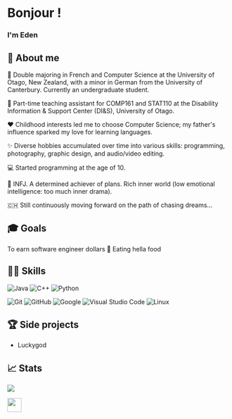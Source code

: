 <!-- Comments
- Markdown cheatsheet
  https://github.com/adam-p/markdown-here/wiki/Markdown-Cheatsheet 

- Bunch of README templates, but don't go too crazy 
  https://github.com/durgeshsamariya/awesome-github-profile-readme-templates/tree/master/templates
-->

# Bonjour !

### I'm Eden

## 🌱 About me
🏫 Double majoring in French and Computer Science at the University of Otago, New Zealand, with a minor in German from the University of Canterbury. Currently an undergraduate student.

💼 Part-time teaching assistant for COMP161 and STAT110 at the Disability Information & Support Center (DI&S), University of Otago.

❤️ Childhood interests led me to choose Computer Science; my father's influence sparked my love for learning languages.

✨ Diverse hobbies accumulated over time into various skills: programming, photography, graphic design, and audio/video editing.

💻 Started programming at the age of 10.

🥸 INFJ. A determined achiever of plans. Rich inner world (low emotional intelligence: too much inner drama).

🇨🇭 Still continuously moving forward on the path of chasing dreams...

## 🎓 Goals 
To earn software engineer dollars 🫡
Eating hella food

## 🧑‍💻 Skills

<!-- You can find a bunch of badges here https://github.com/Ileriayo/markdown-badges#-frameworks-platforms-and-libraries -->
    
   ![Java](https://img.shields.io/badge/java-%23ED8B00.svg?style=for-the-badge&logo=openjdk&logoColor=white)
   ![C++](https://img.shields.io/badge/C++%20-%2300599C.svg?style=for-the-badge&logo=c%2B%2B&logoColor=white)
   ![Python](https://img.shields.io/badge/Python%20-%2314354C.svg?style=for-the-badge&logo=python&logoColor=white) 
   <!--![React](https://img.shields.io/badge/react-%2320232a.svg?style=for-the-badge&logo=react&logoColor=%2361DAFB)-->
   <!--![HTML5](https://img.shields.io/badge/HTML5%20-%23E34F26.svg?style=for-the-badge&logo=html5&logoColor=white)
   ![CSS3](https://img.shields.io/badge/CSS%20-%231572B6.svg?style=for-the-badge&logo=css3&logoColor=white)
   ![JavaScript](https://img.shields.io/badge/JavaScript%20-%23F7DF1E.svg?style=for-the-badge&logo=javascript&logoColor=black)

   ![AWS](https://img.shields.io/badge/AWS-%23FF9900.svg?style=for-the-badge&logo=amazon-aws&logoColor=white) -->
   ![Git](https://img.shields.io/badge/git-%23F05033.svg?style=for-the-badge&logo=git&logoColor=white)
   ![GitHub](https://img.shields.io/badge/github-%23121011.svg?style=for-the-badge&logo=github&logoColor=white)
   ![Google](https://img.shields.io/badge/google-%234285F4.svg?style=for-the-badge&logo=google&logoColor=white)
   ![Visual Studio Code](https://img.shields.io/badge/Visual%20Studio%20Code-0078d7.svg?style=for-the-badge&logo=visual-studio-code&logoColor=white)
   ![Linux](https://img.shields.io/badge/Linux-FCC624?style=for-the-badge&logo=linux&logoColor=black) 

## 🏆 Side projects
- Luckygod

## 📈 Stats 
<!-- info on this plugin: https://github.com/anuraghazra/github-readme-stats#readme -->
![](https://github-readme-stats.vercel.app/api?username=YOUR-USERNAME-HERE&count_private=true&show_icons=true&theme=github_dark&hide=contribs)

<a href = 'https://www.linkedin.com/in/YOUR-USERNAME-HERE'> <img width = '32px' align= 'center' src="https://raw.githubusercontent.com/rahulbanerjee26/githubAboutMeGenerator/main/icons/linked-in-alt.svg"/></a> 
